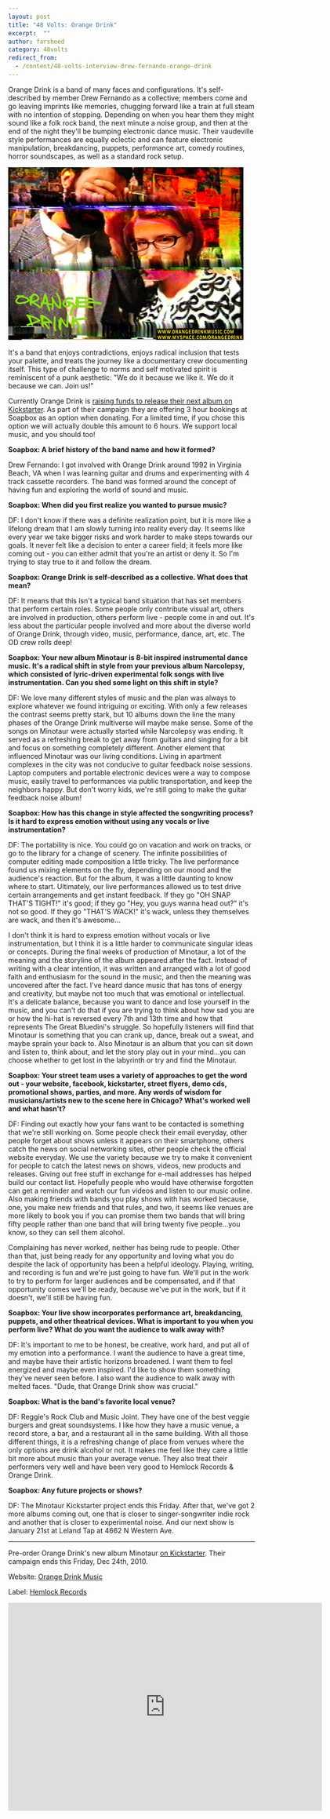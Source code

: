 ```yaml
---
layout: post
title: "48 Volts: Orange Drink"
excerpt:  ""
author: farsheed
category: 48volts
redirect_from:
  - /content/48-volts-interview-drew-fernando-orange-drink
---
```


Orange Drink is a band of many faces and configurations. It's self-described by member Drew Fernando as a collective; members come and go leaving imprints like memories, chugging forward like a train at full steam with no intention of stopping. Depending on when you hear them they might sound like a folk rock band, the next minute a noise group, and then at the end of the night they'll be bumping electronic dance music. Their vaudeville style performances are equally eclectic and can feature electronic manipulation, breakdancing, puppets, performance art, comedy routines, horror soundscapes, as well as a standard rock setup.

![](files/orangedrinkbio.jpg)

It's a band that enjoys contradictions, enjoys radical inclusion that tests your palette, and treats the journey like a documentary crew documenting itself. This type of challenge to norms and self motivated spirit is reminiscent of a punk aesthetic: "We do it because we like it. We do it because we can. Join us!"

Currently Orange Drink is [raising funds to release their next album on Kickstarter](http://kck.st/hccdba). As part of their campaign they are offering 3 hour bookings at Soapbox as an option when donating. For a limited time, if you chose this option we will actually double this amount to 6 hours. We support local music, and you should too!

**Soapbox:  A brief history of the band name and how it formed?**

Drew Fernando: I got involved with Orange Drink around 1992 in Virginia Beach, VA when I was learning guitar and drums and experimenting with 4 track cassette recorders.  The band was formed around the concept of having fun and exploring the world of sound and music.

**Soapbox:  When did you first realize you wanted to pursue music?**

DF: I don't know if there was a definite realization point, but it is more like a lifelong dream that I am slowly turning into reality every day.  It seems like every year we take bigger risks and work harder to make steps towards our goals.  It never felt like a decision to enter a career field; it feels more like coming out - you can either admit that you're an artist or deny it.  So I'm trying to stay true to it and follow the dream.

**Soapbox: Orange Drink is self-described as a collective. What does that mean?**

DF: It means that this isn't a typical band situation that has set members that perform certain roles.  Some people only contribute visual art, others are involved in production, others perform live - people come in and out.  It's less about the particular people involved and more about the diverse world of Orange Drink, through video, music, performance, dance, art, etc.  The OD crew rolls deep!

**Soapbox: Your new album Minotaur is 8-bit inspired instrumental dance music.  It's a radical shift in style from your previous album Narcolepsy, which consisted of lyric-driven experimental folk songs with live instrumentation. Can you shed some light on this shift in style?**

DF: We love many different styles of music and the plan was always to explore whatever we found intriguing or exciting.  With only a few releases the contrast seems pretty stark, but 10 albums down the line the many phases of the Orange Drink multiverse will maybe make sense.  Some of the songs on Minotaur were actually started while Narcolepsy was ending.  It served as a refreshing break to get away from guitars and singing for a bit and focus on something completely different. Another element that influenced Minotaur was our living conditions.  Living in apartment complexes in the city was not conducive to guitar feedback noise sessions.  Laptop computers and portable electronic devices were a way to compose music, easily travel to performances via public transportation, and keep the neighbors happy.  But don't worry kids, we're still going to make the guitar feedback noise album!

**Soapbox:  How has this change in style affected the songwriting process? Is it hard to express emotion without using any vocals or live instrumentation?**

DF: The portability is nice.  You could go on vacation and work on tracks, or go to the library for a change of scenery.  The infinite possibilities of computer editing made composition a little tricky.  The live performance found us mixing elements on the fly, depending on our mood and the audience's reaction.  But for the album, it was a little daunting to know where to start.  Ultimately, our live performances allowed us to test drive certain arrangements and get instant feedback.  If they go "OH SNAP THAT'S TIGHT!" it's good; if they go "Hey, you guys wanna head out?" it's not so good.  If they go "THAT'S WACK!" it's wack, unless they themselves are wack, and then it's awesome...

I don't think it is hard to express emotion without vocals or live instrumentation, but I think it is a little harder to communicate singular ideas or concepts.  During the final weeks of production of Minotaur, a lot of the meaning and the storyline of the album appeared after the fact.  Instead of writing with a clear intention, it was written and arranged with a lot of good faith and enthusiasm for the sound in the music, and then the meaning was uncovered after the fact.  I've heard dance music that has tons of energy and creativity, but maybe not too much that was emotional or intellectual.  It's a delicate balance, because you want to dance and lose yourself in the music, and you can't do that if you are trying to think about how sad you are or how the hi-hat is reversed every 7th and 13th time and how that represents The Great Bluedini's struggle.  So hopefully listeners will find that Minotaur is something that you can crank up, dance, break out a sweat, and maybe sprain your back to.  Also Minotaur is an album that you can sit down and listen to, think about, and let the story play out in your mind...you can choose whether to get lost in the labyrinth or try and find the Minotaur.

**Soapbox: Your street team uses a variety of approaches to get the word out - your website, facebook, kickstarter, street flyers, demo cds, promotional shows, parties, and more.  Any words of wisdom for musicians/artists new to the scene here in Chicago? What's worked well and what hasn't?**

DF: Finding out exactly how your fans want to be contacted is something that we're still working on.  Some people check their email everyday, other people forget about shows unless it appears on their smartphone, others catch the news on social networking sites, other people check the official website everyday.  We use the variety because we try to make it convenient for people to catch the latest news on shows, videos, new products and releases.  Giving out free stuff in exchange for e-mail addresses has helped build our contact list.  Hopefully people who would have otherwise forgotten can get a reminder and watch our fun videos and listen to our music online.  Also making friends with bands you play shows with has worked because, one, you make new friends and that rules, and two, it seems like venues are more likely to book you if you can promise them two bands that will bring fifty people rather than one band that will bring twenty five people...you know, so they can sell them alcohol.

Complaining has never worked, neither has being rude to people.  Other than that, just being ready for any opportunity and loving what you do despite the lack of opportunity has been a helpful ideology.  Playing, writing, and recording is fun and we're just going to have fun.  We'll put in the work to try to perform for larger audiences and be compensated, and if that opportunity comes we'll be ready, because we've put in the work, but if it doesn't, we'll still be having fun.

**Soapbox: Your live show incorporates performance art, breakdancing, puppets, and other theatrical devices. What is important to you when you perform live? What do you want the audience to walk away with?**

DF: It's important to me to be honest, be creative, work hard, and put all of my emotion into a performance.  I want the audience to have a great time, and maybe have their artistic horizons broadened.  I want them to feel energized and maybe even inspired.  I'd like to show them something they've never seen before.  I also want the audience to walk away with melted faces. "Dude, that Orange Drink show was crucial."

**Soapbox: What is the band's favorite local venue?**

DF: Reggie's Rock Club and Music Joint.  They have one of the best veggie burgers and great soundsystems.  I like how they have a music venue, a record store, a bar, and a restaurant all in the same building.  With all those different things, it is a refreshing change of place from venues where the only options are drink alcohol or not.  It makes me feel like they care a little bit more about music than your average venue.  They also treat their performers very well and have been very good to Hemlock Records & Orange Drink.

**Soapbox:  Any future projects or shows?**

DF: The Minotaur Kickstarter project ends this Friday.  After that, we've got 2 more albums coming out, one that is closer to singer-songwriter indie rock and another that is closer to experimental noise.  And our next show is January 21st at Leland Tap at 4662 N Western Ave.

---

Pre-order Orange Drink's new album Minotaur [on Kickstarter](http://kck.st/hccdba). Their campaign ends this Friday, Dec 24th, 2010.

Website: [Orange Drink Music](http://www.orangedrinkmusic.com/)

Label: [Hemlock Records](http://www.hemlockrecords.com/)

<iframe src="https://player.vimeo.com/video/13790515" width="640" height="424" frameborder="0" webkitallowfullscreen mozallowfullscreen allowfullscreen></iframe>